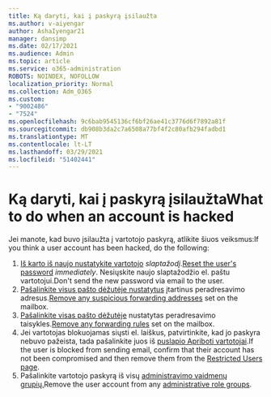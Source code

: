 ```yaml
---
title: Ką daryti, kai į paskyrą įsilaužta
ms.author: v-aiyengar
author: AshaIyengar21
manager: dansimp
ms.date: 02/17/2021
ms.audience: Admin
ms.topic: article
ms.service: o365-administration
ROBOTS: NOINDEX, NOFOLLOW
localization_priority: Normal
ms.collection: Adm_O365
ms.custom:
- "9002486"
- "7524"
ms.openlocfilehash: 9c6bab9545136cf6bf26ae41c3776d6f7892a81f
ms.sourcegitcommit: db908b3da2c7a6508a77bf4f2c80afb294fadbd1
ms.translationtype: MT
ms.contentlocale: lt-LT
ms.lasthandoff: 03/29/2021
ms.locfileid: "51402441"
---
```

# <a name="what-to-do-when-an-account-is-hacked"></a><span data-ttu-id="a9aad-102">Ką daryti, kai į paskyrą įsilaužta</span><span class="sxs-lookup"><span data-stu-id="a9aad-102">What to do when an account is hacked</span></span>

<span data-ttu-id="a9aad-103">Jei manote, kad buvo įsilaužta į vartotojo paskyrą, atlikite šiuos veiksmus:</span><span class="sxs-lookup"><span data-stu-id="a9aad-103">If you think a user account has been hacked, do the following:</span></span>

1. <span data-ttu-id="a9aad-104">[Iš karto iš naujo nustatykite vartotojo](https://go.microsoft.com/fwlink/?linkid=2103704) *slaptažodį*.</span><span class="sxs-lookup"><span data-stu-id="a9aad-104">[Reset the user's password](https://go.microsoft.com/fwlink/?linkid=2103704) *immediately*.</span></span> <span data-ttu-id="a9aad-105">Nesiųskite naujo slaptažodžio el. paštu vartotojui.</span><span class="sxs-lookup"><span data-stu-id="a9aad-105">Don't send the new password via email to the user.</span></span>
1. <span data-ttu-id="a9aad-106">[Pašalinkite visus pašto dėžutėje nustatytus](https://go.microsoft.com/fwlink/?linkid=2103705) įtartinus peradresavimo adresus.</span><span class="sxs-lookup"><span data-stu-id="a9aad-106">[Remove any suspicious forwarding addresses](https://go.microsoft.com/fwlink/?linkid=2103705) set on the mailbox.</span></span>
1. <span data-ttu-id="a9aad-107">[Pašalinkite visas pašto dėžutėje](https://go.microsoft.com/fwlink/?linkid=2103706) nustatytas peradresavimo taisykles.</span><span class="sxs-lookup"><span data-stu-id="a9aad-107">[Remove any forwarding rules](https://go.microsoft.com/fwlink/?linkid=2103706) set on the mailbox.</span></span>
1. <span data-ttu-id="a9aad-108">Jei vartotojas blokuojamas siųsti el. laiškus, patvirtinkite, kad jo paskyra nebuvo pažeista, tada pašalinkite juos iš [puslapio Apriboti vartotojai](https://go.microsoft.com/fwlink/?linkid=2103706).</span><span class="sxs-lookup"><span data-stu-id="a9aad-108">If the user is blocked from sending email, confirm that their account has not been compromised and then remove them from the [Restricted Users page](https://go.microsoft.com/fwlink/?linkid=2103706).</span></span>
1. <span data-ttu-id="a9aad-109">Pašalinkite vartotojo paskyrą iš visų [administravimo vaidmenų grupių.](https://go.microsoft.com/fwlink/?linkid=2092294)</span><span class="sxs-lookup"><span data-stu-id="a9aad-109">Remove the user account from any [administrative role groups](https://go.microsoft.com/fwlink/?linkid=2092294).</span></span>